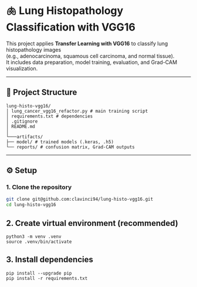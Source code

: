 # 🫁 Lung Histopathology Classification with VGG16

This project applies **Transfer Learning with VGG16** to classify lung histopathology images  
(e.g., adenocarcinoma, squamous cell carcinoma, and normal tissue).  
It includes data preparation, model training, evaluation, and Grad-CAM visualization.

---

## 📂 Project Structure
```
lung-histo-vgg16/
│ lung_cancer_vgg16_refactor.py # main training script
│ requirements.txt # dependencies
│ .gitignore
│ README.md
│
└───artifacts/
├── model/ # trained models (.keras, .h5)
└── reports/ # confusion matrix, Grad-CAM outputs
```

---

## ⚙️ Setup

### 1. Clone the repository
```bash
git clone git@github.com:clavinci94/lung-histo-vgg16.git
cd lung-histo-vgg16
```
## 2. Create virtual environment (recommended)
```
python3 -m venv .venv
source .venv/bin/activate
```
## 3. Install dependencies
```
pip install --upgrade pip
pip install -r requirements.txt
```




